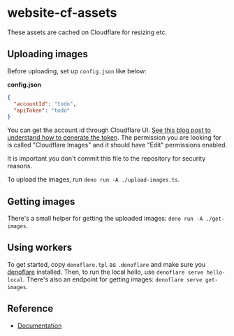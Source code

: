 # website-cf-assets

These assets are cached on Cloudflare for resizing etc.

## Uploading images

Before uploading, set up `config.json` like below:

**config.json**

```json
{
  "accountId": "todo",
  "apiToken": "todo"
}
```

You can get the account id through Cloudflare UI. [See this blog post to understand how to generate the token](https://www.better.dev/cloudflare-images). The permission you are looking for is called "Cloudflare Images" and it should have "Edit" permissions enabled.

It is important you don't commit this file to the repository for security reasons.

To upload the images, run `deno run -A ./upload-images.ts`.

## Getting images

There's a small helper for getting the uploaded images: `deno run -A ./get-images`.

## Using workers

To get started, copy `denoflare.tpl` as `.denoflare` and make sure you [denoflare](https://denoflare.dev/) installed. Then, to run the local hello, use `denoflare serve hello-local`. There's also an endpoint for getting images: `denoflare serve get-images`.

## Reference

* [Documentation](https://developers.cloudflare.com/images/)
